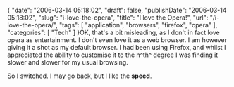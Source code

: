 {
    "date": "2006-03-14 05:18:02",
    "draft": false,
    "publishDate": "2006-03-14 05:18:02",
    "slug": "i-love-the-opera",
    "title": "I love the Opera!",
    "url": "\/i-love-the-opera\/",
    "tags": [
        "application",
        "browsers",
        "firefox",
        "opera"
    ],
    "categories": [
        "Tech"
    ]
}OK, that's a bit misleading, as I don't in fact love opera as
entertainment. I don't even love it as a web browser. I am however
giving it a shot as my default browser. I had been using Firefox, and
whilst I appreciated the ability to customise it to the n^th^ degree I
was finding it slower and slower for my usual browsing.

So I switched. I may go back, but I like the **speed**.